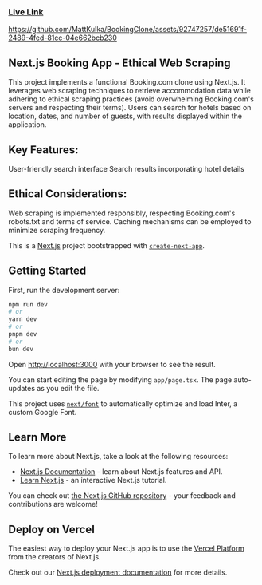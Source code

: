 ### [Live Link](https://bookingclone-sqde.onrender.com/)
https://github.com/MattKulka/BookingClone/assets/92747257/de51691f-2489-4fed-81cc-04e662bcb230

## Next.js Booking App - Ethical Web Scraping





This project implements a functional Booking.com clone using Next.js. It leverages web scraping techniques to retrieve accommodation data while adhering to ethical scraping practices (avoid overwhelming Booking.com's servers and respecting their terms). Users can search for hotels based on location, dates, and number of guests, with results displayed within the application.

## Key Features:

User-friendly search interface
Search results incorporating hotel details

## Ethical Considerations:

Web scraping is implemented responsibly, respecting Booking.com's robots.txt and terms of service.
Caching mechanisms can be employed to minimize scraping frequency.


This is a [Next.js](https://nextjs.org/) project bootstrapped with [`create-next-app`](https://github.com/vercel/next.js/tree/canary/packages/create-next-app).

## Getting Started

First, run the development server:

```bash
npm run dev
# or
yarn dev
# or
pnpm dev
# or
bun dev
```

Open [http://localhost:3000](http://localhost:3000) with your browser to see the result.

You can start editing the page by modifying `app/page.tsx`. The page auto-updates as you edit the file.

This project uses [`next/font`](https://nextjs.org/docs/basic-features/font-optimization) to automatically optimize and load Inter, a custom Google Font.

## Learn More

To learn more about Next.js, take a look at the following resources:

- [Next.js Documentation](https://nextjs.org/docs) - learn about Next.js features and API.
- [Learn Next.js](https://nextjs.org/learn) - an interactive Next.js tutorial.

You can check out [the Next.js GitHub repository](https://github.com/vercel/next.js/) - your feedback and contributions are welcome!

## Deploy on Vercel

The easiest way to deploy your Next.js app is to use the [Vercel Platform](https://vercel.com/new?utm_medium=default-template&filter=next.js&utm_source=create-next-app&utm_campaign=create-next-app-readme) from the creators of Next.js.

Check out our [Next.js deployment documentation](https://nextjs.org/docs/deployment) for more details.
